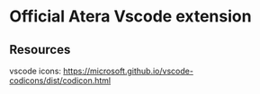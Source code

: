 # Official Atera Vscode extension

## Resources

vscode icons: <https://microsoft.github.io/vscode-codicons/dist/codicon.html>
